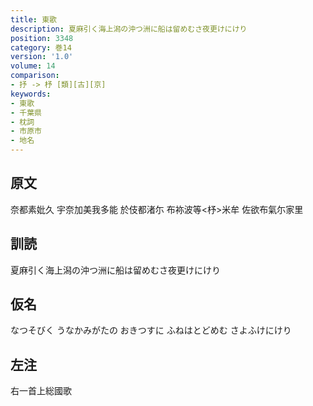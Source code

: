 ```yaml
---
title: 東歌
description: 夏麻引く海上潟の沖つ洲に船は留めむさ夜更けにけり
position: 3348
category: 巻14
version: '1.0'
volume: 14
comparison:
- 抒 -> 杼 [類][古][京]
keywords:
- 東歌
- 千葉県
- 枕詞
- 市原市
- 地名
---
```


## 原文

奈都素妣久 宇奈加美我多能 於伎都渚尓 布袮波等<杼>米牟 佐欲布氣尓家里

## 訓読

夏麻引く海上潟の沖つ洲に船は留めむさ夜更けにけり

## 仮名

なつそびく うなかみがたの おきつすに ふねはとどめむ さよふけにけり

## 左注

右一首上総國歌
